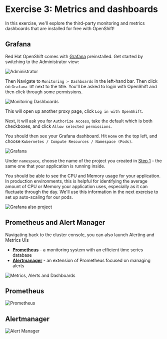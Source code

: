 # Exercise 3: Metrics and dashboards

In this exercise, we'll explore the third-party monitoring and metrics dashboards that are installed for free with OpenShift!

## Grafana

Red Hat OpenShift comes with [Grafana](https://grafana.com/) preinstalled. Get started by switching to the Administrator view:

![Administrator](../assets/switch-to-admin.png)

Then Navigate to `Monitoring > Dashboards` in the left-hand bar. Then click on `Grafana UI` next to the title. You'll be asked to login with OpenShift and then click through some permissions.

![Monitoring Dashboards](../assets/dashboard-menu.png)

This will open up another proxy page, click `Log in with OpenShift`.

Next, it will ask you for `Authorize Access`, take the default which is both checkboxes, and click `Allow selected permissions`.

You should then see your Grafana dashboard. Hit `Home` on the top left, and choose `Kubernetes / Compute Resources / Namespace (Pods)`.

![Grafana](../assets/grafana-namespace.png)

Under `namespace`, choose the name of the project you created in [Step 1](../exercise-02/README.md#deploy-example-health) - the same one that your application is running inside.

You should be able to see the CPU and Memory usage for your application. In production environments, this is helpful for identifying the average amount of CPU or Memory your application uses, especially as it can fluctuate through the day. We'll use this information in the next exercise to set up auto-scaling for our pods.

![Grafana also project](../assets/grafana-example-health.png)

## Prometheus and Alert Manager

Navigating back to the cluster console, you can also launch Alerting and Metrics UIs

* **[Prometheus](https://prometheus.io/)** - a monitoring system with an efficient time series database
* **[Alertmanager](https://prometheus.io/docs/alerting/alertmanager/)** - an extension of Prometheus focused on managing alerts

![Metrics, Alerts and Dashboards](../assets/monitoring-dashboard4.png)

## Prometheus

![Prometheus](../assets/prometheus-time-series4.png)

## Alertmanager

![Alert Manager](../assets/alert-manager4.png)
